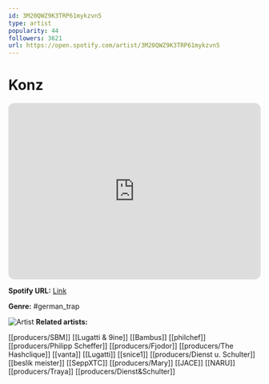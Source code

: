 ```yaml
---
id: 3M20QWZ9K3TRP61mykzvn5
type: artist
popularity: 44
followers: 3621
url: https://open.spotify.com/artist/3M20QWZ9K3TRP61mykzvn5
---
```

# Konz

<iframe style="border-radius:12px" src="https://open.spotify.com/embed/artist/3M20QWZ9K3TRP61mykzvn5" width="100%" height="352" frameBorder="0" allowfullscreen="" allow="autoplay; clipboard-write; encrypted-media; fullscreen; picture-in-picture" loading="lazy"></iframe>

**Spotify URL:** [Link](https://open.spotify.com/artist/3M20QWZ9K3TRP61mykzvn5)

**Genre:**  #german_trap

![Artist](https://i.scdn.co/image/ab6761610000e5ebb3718bb93f8b5faed54dee94)
**Related artists:**

[[producers/SBM]]
[[Lugatti & 9ine]]
[[Bambus]]
[[philchef]]
[[producers/Philipp Scheffer]]
[[producers/Fjodor]]
[[producers/The Hashclique]]
[[vanta]]
[[Lugatti]]
[[snice1]]
[[producers/Dienst u. Schulter]]
[[beslik meister]]
[[SeppXTC]]
[[producers/Mary]]
[[JACE]]
[[NARU]]
[[producers/Traya]]
[[producers/Dienst&Schulter]]
